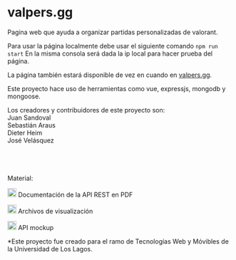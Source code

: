 # valpers.gg 
Pagina web que ayuda a organizar partidas personalizadas de valorant.

Para usar la página localmente debe usar el siguiente comando
`npm run start`
En la misma consola será dada la ip local para hacer prueba del página.

La página también estará disponible de vez en cuando en [valpers.gg](https://valpers.herokuapp.com/).

Este proyecto hace uso de herramientas como vue, expressjs, mongodb y mongoose.

Los creadores y contribuidores de este proyecto son:<br/>
Juan Sandoval<br/>
Sebastián Araus<br/>
Dieter Heim<br/>
José Velásquez<br/>
<br/><br/><br/><br/>
Material:

<a title="Documentación API REST PDF" href="https://drive.google.com/file/d/1hGLb3Cx-U_Xzidvjl1QBXmiDAtP2pcnk/view?usp=sharing"><img src="http://www.ugelcp.gob.pe/assets/img/iconos/icono-pdf.png" alt="Documentación API REST" width="20" height="20"/></a>   Documentación de la API REST en PDF

<a title="Imagenes, bocetos y mockups visuales" href="https://drive.google.com/drive/folders/1_YqJD4KR7wAOTSrf14zK8uLj_ugnZOCb?usp=sharing"><img src="https://upload.wikimedia.org/wikipedia/commons/thumb/a/a1/Icons8_flat_folder.svg/2048px-Icons8_flat_folder.svg.png" alt="Imagenes, bocetos y mockups visuales" width="20" height="20"/></a>   Archivos de visualización

<a title="Clonar proyecto de mockapi" href="https://mockapi.io/clone/6341d50316ffb7e275d8acd8"><img src="http://todochido.weebly.com/uploads/5/9/6/9/59699625/3878084_orig.png" alt="Clonar proyecto de mockapi" width="20" height="20"/></a>   API mockup

*Este proyecto fue creado para el ramo de Tecnologías Web y Móvibles de la Universidad de Los Lagos.

[1]: https://drive.google.com/file/d/1YfqxyKQ3IlEuOzJiJX93Do5-AzdpdYiG/view?usp=sharing
